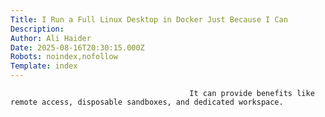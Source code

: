 ```yaml
---
Title: I Run a Full Linux Desktop in Docker Just Because I Can
Description: 
Author: Ali Haider
Date: 2025-08-16T20:30:15.000Z
Robots: noindex,nofollow
Template: index
---
```


                                            It can provide benefits like remote access, disposable sandboxes, and dedicated workspace.
                                        
